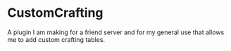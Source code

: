 # CustomCrafting
 A plugin I am making for a friend server and for my general use that allows me to add custom crafting tables.

